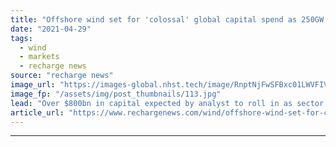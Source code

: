 ```yaml
---
title: "Offshore wind set for 'colossal' global capital spend as 250GW built by 2030 -  Rystad"
date: "2021-04-29"
tags: 
  - wind
  - markets
  - recharge news
source: "recharge news"
image_url: "https://images-global.nhst.tech/image/RnptNjFwSFBxc01LWVFIVFFtRnUyMkwvVGdYR0NVM0dZT2V5U3J0WnpEbz0=/nhst/binary/74ed8a44d5b07ee2e4c0132948841788"
image_fp: "/assets/img/post_thumbnails/113.jpg"
lead: "Over $800bn in capital expected by analyst to roll in as sector sets trajectory to eclipse greenfield offshore oil & gas annual spend by end of decade"
article_url: "https://www.rechargenews.com/wind/offshore-wind-set-for-colossal-global-capital-spend-as-250gw-built-by-2030-rystad/2-1-1003605"
---
```


---
